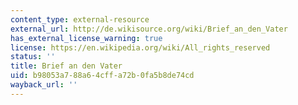 ```yaml
---
content_type: external-resource
external_url: http://de.wikisource.org/wiki/Brief_an_den_Vater
has_external_license_warning: true
license: https://en.wikipedia.org/wiki/All_rights_reserved
status: ''
title: Brief an den Vater
uid: b98053a7-88a6-4cff-a72b-0fa5b8de74cd
wayback_url: ''
---
```

